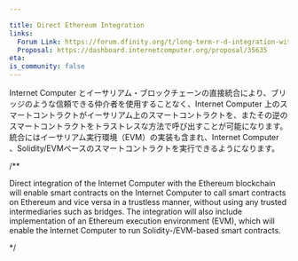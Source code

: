 ```yaml
---

title: Direct Ethereum Integration
links:
  Forum Link: https://forum.dfinity.org/t/long-term-r-d-integration-with-the-ethereum-network/9382/6
  Proposal: https://dashboard.internetcomputer.org/proposal/35635
eta:
is_community: false
---
```

Internet Computer とイーサリアム・ブロックチェーンの直接統合により、ブリッジのような信頼できる仲介者を使用することなく、Internet Computer 上のスマートコントラクトがイーサリアム上のスマートコントラクトを、またその逆のスマートコントラクトをトラストレスな方法で呼び出すことが可能になります。統合にはイーサリアム実行環境（EVM）の実装も含まれ、Internet Computer 、Solidity/EVMベースのスマートコントラクトを実行できるようになります。

/**


Direct integration of the Internet Computer with the Ethereum blockchain will enable smart contracts on the Internet Computer to call smart contracts on Ethereum and vice versa in a trustless manner, without using any trusted intermediaries such as bridges. The integration will also include implementation of an Ethereum execution environment (EVM), which will enable the Internet Computer to run Solidity-/EVM-based smart contracts.

*/